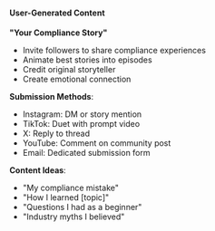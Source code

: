 #### User-Generated Content

**"Your Compliance Story"**
- Invite followers to share compliance experiences
- Animate best stories into episodes
- Credit original storyteller
- Create emotional connection

**Submission Methods**:
- Instagram: DM or story mention
- TikTok: Duet with prompt video
- X: Reply to thread
- YouTube: Comment on community post
- Email: Dedicated submission form

**Content Ideas**:
- "My compliance mistake"
- "How I learned [topic]"
- "Questions I had as a beginner"
- "Industry myths I believed"
